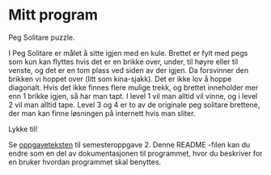 # Mitt program
Peg Solitare puzzle.

I Peg Solitare er målet å sitte igjen med en kule. Brettet er fylt med pegs som kun kan flyttes hvis det er en brikke over, under, til høyre eller til venste, og det er en tom plass ved siden av der igjen. Da forsvinner den brikken vi hoppet over (litt som kina-sjakk). Det er ikke lov å hoppe diagonalt. Hvis det ikke finnes flere mulige trekk, og brettet inneholder mer enn 1 brikke igjen, så har man tapt. I level 1 vil man alltid vil vinne, og i level 2 vil man alltid tape. Level 3 og 4 er to av de originale peg solitare brettene, der man kan finne løsningen på internett hvis man sliter.

Lykke til!

Se [oppgaveteksten](./OPPGAVETEKST.md) til semesteroppgave 2. Denne README -filen kan du endre som en del av dokumentasjonen til programmet, hvor du beskriver for en bruker hvordan programmet skal benyttes.